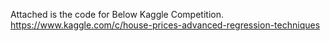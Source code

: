 Attached is the code for Below Kaggle Competition.
https://www.kaggle.com/c/house-prices-advanced-regression-techniques

